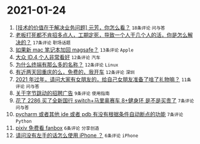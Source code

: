 # 2021-01-24

1. [[技术的价值在于解决业务问题] 元芳，你怎么看？](https://www.v2ex.com/t/747800) `18条评论` `问与答`
1. [老板打死都不肯招多点人，工期定死，导致一个人干几个人的活，你是怎么解决的？](https://www.v2ex.com/t/747824) `17条评论` `职场话题`
1. [如果新 mac 笔记本加回 magsafe？](https://www.v2ex.com/t/747820) `13条评论` `Apple`
1. [大众 ID.4,个人非常看好](https://www.v2ex.com/t/747823) `12条评论` `汽车`
1. [为什么终端有那么多的名称？](https://www.v2ex.com/t/747815) `12条评论` `Linux`
1. [有近两天回重庆的么，免费的，我开车](https://www.v2ex.com/t/747794) `12条评论` `深圳`
1. [2021 年过年，请问大家有女朋友的，给自己女朋友准备了啥了礼物嘛？](https://www.v2ex.com/t/747805) `11条评论` `问与答`
1. [关于字节跳动的招聘广告](https://www.v2ex.com/t/747825) `9条评论` `使用指南`
1. [花了 2286 买了全新国行 switch+马里奥赛车 8+健身环 是不是买贵了](https://www.v2ex.com/t/747831) `7条评论` `问与答`
1. [pycharm 或者其他 ide 或者 pdb 有没有根据条件自动断点的功能](https://www.v2ex.com/t/747826) `7条评论` `Python`
1. [pixiv 免费看 fanbox](https://www.v2ex.com/t/747804) `6条评论` `分享创造`
1. [请问没有左手的话怎么使用 iPhone ？](https://www.v2ex.com/t/747809) `6条评论` `iPhone`
